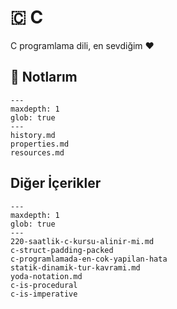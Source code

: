 # 🇨 C

C programlama dili, en sevdiğim ❤️

## 📝 Notlarım

```{toctree}
---
maxdepth: 1
glob: true
---
history.md
properties.md
resources.md
```

## Diğer İçerikler

```{toctree}
---
maxdepth: 1
glob: true
---
220-saatlik-c-kursu-alinir-mi.md
c-struct-padding-packed
c-programlamada-en-cok-yapilan-hata
statik-dinamik-tur-kavrami.md
yoda-notation.md
c-is-procedural
c-is-imperative
```
